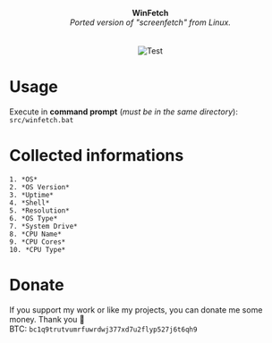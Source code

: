 <p align="center">
	<b>WinFetch</b>
	<br>
	<i>Ported version of "screenfetch" from Linux.</i>
	<br><br><br>
	<img alt="Test" src="https://github.com/hXR16F/WinFetch/blob/master/media/Screenshot_1.png?raw=true">
</p>

# Usage
Execute in **command prompt** (*must be in the same directory*):
`src/winfetch.bat`

# Collected informations
```
1. *OS*
2. *OS Version*
3. *Uptime*
4. *Shell*
5. *Resolution*
6. *OS Type*
7. *System Drive*
8. *CPU Name*
9. *CPU Cores*
10. *CPU Type* 
```

# Donate
If you support my work or like my projects, you can donate me some money. Thank you 💙\
BTC: `bc1q9trutvumrfuwrdwj377xd7u2flyp527j6t6qh9`
